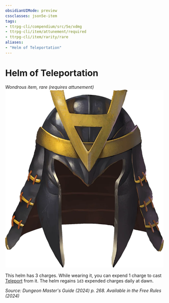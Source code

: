 ```yaml
---
obsidianUIMode: preview
cssclasses: json5e-item
tags:
- ttrpg-cli/compendium/src/5e/xdmg
- ttrpg-cli/item/attunement/required
- ttrpg-cli/item/rarity/rare
aliases: 
- "Helm of Teleportation"
---
```

# Helm of Teleportation
*Wondrous item, rare (requires attunement)*  
![](3-Mechanics/CLI/items/img/helm-of-teleportation.webp#right)


This helm has 3 charges. While wearing it, you can expend 1 charge to cast [Teleport](3-Mechanics/CLI/spells/teleport-xphb.md) from it. The helm regains `1d3` expended charges daily at dawn.

*Source: Dungeon Master's Guide (2024) p. 268. Available in the Free Rules (2024)*